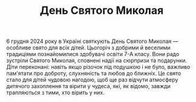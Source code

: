 ﻿---
title: День Святого Миколая
---

6 грудня 2024 року в Україні святкують День Святого Миколая — особливе свято для всіх дітей. Цьогоріч з добрими й веселими традиціями познайомилися здобувачі освіти 7-А класу. Вони радо зустріли Святого Миколая, сповнені надії на сюрпризи та подарунки. Діти переконані: навіть якщо різочок під подушкою і не було, важливо пам'ятати про доброту, слухняність та любов до ближніх. Це свято стало для дітей чудовою нагодою, щоб ще раз відчути атмосферу дитячого захоплення та вірити у чудеса, які, як відомо, завжди трапляються з тими, хто вірить у них.

<slideshow />